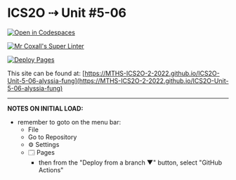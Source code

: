 # ICS2O ⇢ Unit #5-06

[![Open in Codespaces](https://classroom.github.com/assets/launch-codespace-7f7980b617ed060a017424585567c406b6ee15c891e84e1186181d67ecf80aa0.svg)](https://classroom.github.com/open-in-codespaces?assignment_repo_id=11114132)

[![Mr Coxall's Super Linter](https://github.com/MTHS-ICS2O-2-2022/ICS2O-Unit-5-06-alyssia-fung/workflows/Mr%20Coxall's%20Super%20Linter/badge.svg)](https://github.com/MTHS-ICS2O-2-2022/ICS2O-Unit-5-06-alyssia-fung/actions)

[![Deploy Pages](https://github.com/MTHS-ICS2O-2-2022/ICS2O-Unit-5-06-alyssia-fung/workflows/Deploy%20Pages/badge.svg)](https://github.com/MTHS-ICS2O-2-2022/ICS2O-Unit-5-06-alyssia-fung/actions)

This site can be found at: [https://MTHS-ICS2O-2-2022.github.io/ICS2O-Unit-5-06-alyssia-fung](https://MTHS-ICS2O-2-2022.github.io/ICS2O-Unit-5-06-alyssia-fung)

---

**NOTES ON INITIAL LOAD:**
- remember to goto on the menu bar:
  - File
  - Go to Repository
  - ⚙ Settings
  - 🗔 Pages
    - then from the "Deploy from a branch ▼" button, select "GitHub Actions"
